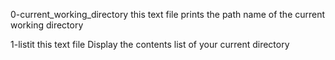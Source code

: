 0-current_working_directory this text file prints the path name of the current working directory

1-listit this text file Display the contents list of your current directory